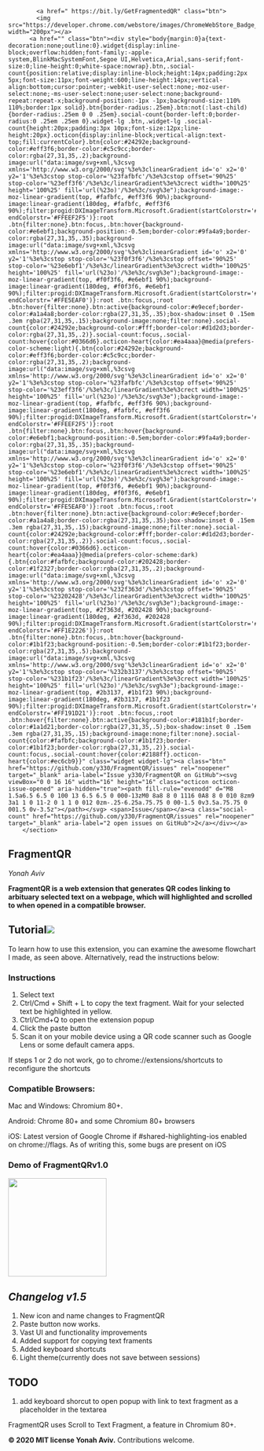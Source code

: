<meta name="google-site-verification" content="Ay7DuHomj_FffCIPkk06PMst9-V1kwZij44bLz5SeuI" />
 <section id="downloads">
          
            
            <a href=" https://bit.ly/GetFragmentedQR" class="btn">
            <img src="https://developer.chrome.com/webstore/images/ChromeWebStore_Badge_v2_496x150.png" width="200px"></a>
          <a href="" class="btn"><div style="body{margin:0}a{text-decoration:none;outline:0}.widget{display:inline-block;overflow:hidden;font-family:-apple-system,BlinkMacSystemFont,Segoe UI,Helvetica,Arial,sans-serif;font-size:0;line-height:0;white-space:nowrap}.btn,.social-count{position:relative;display:inline-block;height:14px;padding:2px 5px;font-size:11px;font-weight:600;line-height:14px;vertical-align:bottom;cursor:pointer;-webkit-user-select:none;-moz-user-select:none;-ms-user-select:none;user-select:none;background-repeat:repeat-x;background-position:-1px -1px;background-size:110% 110%;border:1px solid}.btn{border-radius:.25em}.btn:not(:last-child){border-radius:.25em 0 0 .25em}.social-count{border-left:0;border-radius:0 .25em .25em 0}.widget-lg .btn,.widget-lg .social-count{height:20px;padding:3px 10px;font-size:12px;line-height:20px}.octicon{display:inline-block;vertical-align:text-top;fill:currentColor}.btn{color:#24292e;background-color:#eff3f6;border-color:#c5c9cc;border-color:rgba(27,31,35,.2);background-image:url("data:image/svg+xml,%3csvg xmlns='http://www.w3.org/2000/svg'%3e%3clinearGradient id='o' x2='0' y2='1'%3e%3cstop stop-color='%23fafbfc'/%3e%3cstop offset='90%25' stop-color='%23eff3f6'/%3e%3c/linearGradient%3e%3crect width='100%25' height='100%25' fill='url(%23o)'/%3e%3c/svg%3e");background-image:-moz-linear-gradient(top, #fafbfc, #eff3f6 90%);background-image:linear-gradient(180deg, #fafbfc, #eff3f6 90%);filter:progid:DXImageTransform.Microsoft.Gradient(startColorstr='#FFFAFBFC', endColorstr='#FFEEF2F5')}:root .btn{filter:none}.btn:focus,.btn:hover{background-color:#e6ebf1;background-position:-0.5em;border-color:#9fa4a9;border-color:rgba(27,31,35,.35);background-image:url("data:image/svg+xml,%3csvg xmlns='http://www.w3.org/2000/svg'%3e%3clinearGradient id='o' x2='0' y2='1'%3e%3cstop stop-color='%23f0f3f6'/%3e%3cstop offset='90%25' stop-color='%23e6ebf1'/%3e%3c/linearGradient%3e%3crect width='100%25' height='100%25' fill='url(%23o)'/%3e%3c/svg%3e");background-image:-moz-linear-gradient(top, #f0f3f6, #e6ebf1 90%);background-image:linear-gradient(180deg, #f0f3f6, #e6ebf1 90%);filter:progid:DXImageTransform.Microsoft.Gradient(startColorstr='#FFF0F3F6', endColorstr='#FFE5EAF0')}:root .btn:focus,:root .btn:hover{filter:none}.btn:active{background-color:#e9ecef;border-color:#a1a4a8;border-color:rgba(27,31,35,.35);box-shadow:inset 0 .15em .3em rgba(27,31,35,.15);background-image:none;filter:none}.social-count{color:#24292e;background-color:#fff;border-color:#d1d2d3;border-color:rgba(27,31,35,.2)}.social-count:focus,.social-count:hover{color:#0366d6}.octicon-heart{color:#ea4aaa}@media(prefers-color-scheme:light){.btn{color:#24292e;background-color:#eff3f6;border-color:#c5c9cc;border-color:rgba(27,31,35,.2);background-image:url("data:image/svg+xml,%3csvg xmlns='http://www.w3.org/2000/svg'%3e%3clinearGradient id='o' x2='0' y2='1'%3e%3cstop stop-color='%23fafbfc'/%3e%3cstop offset='90%25' stop-color='%23eff3f6'/%3e%3c/linearGradient%3e%3crect width='100%25' height='100%25' fill='url(%23o)'/%3e%3c/svg%3e");background-image:-moz-linear-gradient(top, #fafbfc, #eff3f6 90%);background-image:linear-gradient(180deg, #fafbfc, #eff3f6 90%);filter:progid:DXImageTransform.Microsoft.Gradient(startColorstr='#FFFAFBFC', endColorstr='#FFEEF2F5')}:root .btn{filter:none}.btn:focus,.btn:hover{background-color:#e6ebf1;background-position:-0.5em;border-color:#9fa4a9;border-color:rgba(27,31,35,.35);background-image:url("data:image/svg+xml,%3csvg xmlns='http://www.w3.org/2000/svg'%3e%3clinearGradient id='o' x2='0' y2='1'%3e%3cstop stop-color='%23f0f3f6'/%3e%3cstop offset='90%25' stop-color='%23e6ebf1'/%3e%3c/linearGradient%3e%3crect width='100%25' height='100%25' fill='url(%23o)'/%3e%3c/svg%3e");background-image:-moz-linear-gradient(top, #f0f3f6, #e6ebf1 90%);background-image:linear-gradient(180deg, #f0f3f6, #e6ebf1 90%);filter:progid:DXImageTransform.Microsoft.Gradient(startColorstr='#FFF0F3F6', endColorstr='#FFE5EAF0')}:root .btn:focus,:root .btn:hover{filter:none}.btn:active{background-color:#e9ecef;border-color:#a1a4a8;border-color:rgba(27,31,35,.35);box-shadow:inset 0 .15em .3em rgba(27,31,35,.15);background-image:none;filter:none}.social-count{color:#24292e;background-color:#fff;border-color:#d1d2d3;border-color:rgba(27,31,35,.2)}.social-count:focus,.social-count:hover{color:#0366d6}.octicon-heart{color:#ea4aaa}}@media(prefers-color-scheme:dark){.btn{color:#fafbfc;background-color:#202428;border-color:#1f2327;border-color:rgba(27,31,35,.2);background-image:url("data:image/svg+xml,%3csvg xmlns='http://www.w3.org/2000/svg'%3e%3clinearGradient id='o' x2='0' y2='1'%3e%3cstop stop-color='%232f363d'/%3e%3cstop offset='90%25' stop-color='%23202428'/%3e%3c/linearGradient%3e%3crect width='100%25' height='100%25' fill='url(%23o)'/%3e%3c/svg%3e");background-image:-moz-linear-gradient(top, #2f363d, #202428 90%);background-image:linear-gradient(180deg, #2f363d, #202428 90%);filter:progid:DXImageTransform.Microsoft.Gradient(startColorstr='#FF2F363D', endColorstr='#FF1E2226')}:root .btn{filter:none}.btn:focus,.btn:hover{background-color:#1b1f23;background-position:-0.5em;border-color:#1b1f23;border-color:rgba(27,31,35,.5);background-image:url("data:image/svg+xml,%3csvg xmlns='http://www.w3.org/2000/svg'%3e%3clinearGradient id='o' x2='0' y2='1'%3e%3cstop stop-color='%232b3137'/%3e%3cstop offset='90%25' stop-color='%231b1f23'/%3e%3c/linearGradient%3e%3crect width='100%25' height='100%25' fill='url(%23o)'/%3e%3c/svg%3e");background-image:-moz-linear-gradient(top, #2b3137, #1b1f23 90%);background-image:linear-gradient(180deg, #2b3137, #1b1f23 90%);filter:progid:DXImageTransform.Microsoft.Gradient(startColorstr='#FF2B3137', endColorstr='#FF191D21')}:root .btn:focus,:root .btn:hover{filter:none}.btn:active{background-color:#181b1f;border-color:#1a1d21;border-color:rgba(27,31,35,.5);box-shadow:inset 0 .15em .3em rgba(27,31,35,.15);background-image:none;filter:none}.social-count{color:#fafbfc;background-color:#1b1f23;border-color:#1b1f23;border-color:rgba(27,31,35,.2)}.social-count:focus,.social-count:hover{color:#2188ff}.octicon-heart{color:#ec6cb9}}" class="widget widget-lg"><a class="btn" href="https://github.com/y330/FragmentQR/issues" rel="noopener" target="_blank" aria-label="Issue y330/FragmentQR on GitHub"><svg viewBox="0 0 16 16" width="16" height="16" class="octicon octicon-issue-opened" aria-hidden="true"><path fill-rule="evenodd" d="M8 1.5a6.5 6.5 0 100 13 6.5 6.5 0 000-13zM0 8a8 8 0 1116 0A8 8 0 010 8zm9 3a1 1 0 11-2 0 1 1 0 012 0zm-.25-6.25a.75.75 0 00-1.5 0v3.5a.75.75 0 001.5 0v-3.5z"></path></svg> <span>Issue</span></a><a class="social-count" href="https://github.com/y330/FragmentQR/issues" rel="noopener" target="_blank" aria-label="2 open issues on GitHub">2</a></div></a>
        </section>
  <h1>FragmentQR</h1><p>
 <em>Yonah Aviv</em><p>

<b>FragmentQR is a web extension that generates QR codes linking to arbituary selected text on a webpage, which will highlighted and scrolled to when opened in a compatible browser.</b>

<h2 id="embe">Tutorial<a href="https://bit.ly/GetFragmentedQR"><img src="https://lh3.googleusercontent.com/pw/ACtC-3f7FGuESSm9z3SPDAbhQHSr3YYL03r1gGBeSWYqbG8NyXxtg3gMWO4dbrM8yuhsMsCuf_JLqLSUWfSSodKzYR8mg6FkX5PmxXgfG8iPANMsQpsiE6GTlWFIRsHIZqi2ZBX0btMnBlUltWArYFdlTrhbhQ=w1210-h448-no?authuser=0" width="fit-content"/></a></h2>

To learn how to use this extension, you can examine the awesome flowchart I made, as seen above. Alternatively, read the instructions below:
<h3>Instructions</h3><p>
 <ol>
  <li>Select text</li>
  <li>Ctrl/Cmd + Shift + L to copy the text fragment. Wait for your selected text be highlighted in yellow.
  <li>Ctrl/Cmd+Q to open the extension popup</li>
  <li>Click the paste button</li>
  <li>Scan it on your mobile device using a QR code scanner such as Google Lens or some default camera apps.
 </ol>
 If steps 1 or 2 do not work, go to chrome://extensions/shortcuts to reconfigure the shortcuts<p>
 
<h3>Compatible Browsers:</h3>
Mac and Windows: Chromium 80+.<P>
Android: Chrome 80+ and some Chromium 80+ browsers<p>
iOS: Latest version of Google Chrome if #shared-highlighting-ios enabled on chrome://flags. As of writing this, some bugs are present on iOS<p>
<h3>Demo of FragmentQRv1.0</h3>
<a href="http://bit.ly/youtubeFragQR"><img src="https://lh3.googleusercontent.com/pw/ACtC-3cera_XKIXLjEw9LyZh93DtSKTDoQsyF2aYR0Y_L-PCeMttnP3Gr1OiOIxL4nLN_ltCioZyQMUwizFb2wyZLzytBktmEuWRptUGYOFoChSq_bQpZ_g5TEnbb_ZG__Y0rjNbj2oUiHBPotXUOP6X2NID3g=w512-h212-no?authuser=0" width="200px"></a>
 
<h2><em>Changelog v1.5</em></h2><p>
 <ol>  
  <li>New icon and name changes to FragmentQR</li>
  <li>Paste button now works.</li>
  <li>Vast UI and functionality improvements</li>
  <li>Added support for copying text framents</li>
  <li>Added keyboard shortcuts</li>
  <li>Light theme(currently does not save between sessions)</li>
 </ol><p>
<h2>TODO</h2><p>
  <ol>
    <li>add keyboard shorcut to open popup with link to text fragment as a placeholder in the textarea</li>
  </ol>

FragmentQR uses Scroll to Text Fragment, a feature in Chromium 80+.<p>
<b>© 2020 MIT license Yonah Aviv.</b>
Contributions welcome.<p>
 <!-- Place this tag in your head or just before your close body tag. -->
<script async defer src="https://buttons.github.io/buttons.js"></script>
